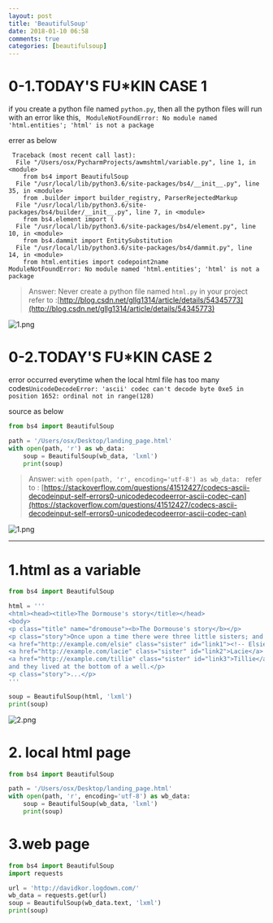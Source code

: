 ```yaml
---
layout: post
title: 'BeautifulSoup'
date: 2018-01-10 06:58
comments: true
categories: [beautifulsoup]
---
```

# 0-1.TODAY'S FU*KIN CASE 1
 if you create a python file named ```python.py```, then all the python files will run with an error like this,  ``` ModuleNotFoundError: No module named 'html.entities'; 'html' is not a package``` 

errer as below
```
 Traceback (most recent call last):
  File "/Users/osx/PycharmProjects/awmshtml/variable.py", line 1, in <module>
    from bs4 import BeautifulSoup
  File "/usr/local/lib/python3.6/site-packages/bs4/__init__.py", line 35, in <module>
    from .builder import builder_registry, ParserRejectedMarkup
  File "/usr/local/lib/python3.6/site-packages/bs4/builder/__init__.py", line 7, in <module>
    from bs4.element import (
  File "/usr/local/lib/python3.6/site-packages/bs4/element.py", line 10, in <module>
    from bs4.dammit import EntitySubstitution
  File "/usr/local/lib/python3.6/site-packages/bs4/dammit.py", line 14, in <module>
    from html.entities import codepoint2name
ModuleNotFoundError: No module named 'html.entities'; 'html' is not a package
```
> Answer:
> Never create a python file named ```html.py``` in your project
> refer to :[http://blog.csdn.net/gllg1314/article/details/54345773](http://blog.csdn.net/gllg1314/article/details/54345773)

![1.png](http://user-image.logdown.io/user/42937/blog/39533/post/4732656/T6oJ4afwRniE7S0tOIxV_1.png)

# 0-2.TODAY'S FU*KIN CASE 2

error occurred everytime when the local html file has too many codes```UnicodeDecodeError: 'ascii' codec can't decode byte 0xe5 in position 1652: ordinal not in range(128)```

source as below
```python
from bs4 import BeautifulSoup

path = '/Users/osx/Desktop/landing_page.html'
with open(path, 'r') as wb_data:
    soup = BeautifulSoup(wb_data, 'lxml')
    print(soup)
```
> Answer:
> ```with open(path, 'r', encoding='utf-8') as wb_data: ```
> refer to : [https://stackoverflow.com/questions/41512427/codecs-ascii-decodeinput-self-errors0-unicodedecodeerror-ascii-codec-can](https://stackoverflow.com/questions/41512427/codecs-ascii-decodeinput-self-errors0-unicodedecodeerror-ascii-codec-can)

![1.png](http://user-image.logdown.io/user/42937/blog/39533/post/4732656/PGLzho3Q52yIQXn0t0NA_1.png)

---


# 1.html as a variable

```python
from bs4 import BeautifulSoup

html = '''
<html><head><title>The Dormouse's story</title></head>
<body>
<p class="title" name="dromouse"><b>The Dormouse's story</b></p>
<p class="story">Once upon a time there were three little sisters; and their names were
<a href="http://example.com/elsie" class="sister" id="link1"><!-- Elsie --></a>,
<a href="http://example.com/lacie" class="sister" id="link2">Lacie</a> and
<a href="http://example.com/tillie" class="sister" id="link3">Tillie</a>;
and they lived at the bottom of a well.</p>
<p class="story">...</p>
'''

soup = BeautifulSoup(html, 'lxml')
print(soup)
```
![2.png](http://user-image.logdown.io/user/42937/blog/39533/post/4732656/3CwKV0vdQOedIhtPmewT_2.png)

# 2. local html page

```python
from bs4 import BeautifulSoup

path = '/Users/osx/Desktop/landing_page.html'
with open(path, 'r', encoding='utf-8') as wb_data:
    soup = BeautifulSoup(wb_data, 'lxml')
    print(soup)
```

# 3.web page

```python
from bs4 import BeautifulSoup
import requests

url = 'http://davidkor.logdown.com/'
wb_data = requests.get(url)
soup = BeautifulSoup(wb_data.text, 'lxml')
print(soup)
```
